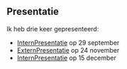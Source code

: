 ## Presentatie

Ik heb drie keer gepresenteerd:
- [InternPresentatie](InternP3.pdf) op 29 september
- [ExternPresentatie](ExternP5.pptx) op 24 november
- [InternPresentatie](InternP9.pptx) op 15 december

